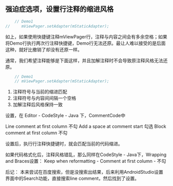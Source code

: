 ## 强迫症选项，设置行注释的缩进风格

```java
    // Demo1
//     mViewPager.setAdapter(mStaticAdapter);
```
如上，如果使用快捷键注释mViewPager行，注释与内容之间会有多余空格；如果将Demo行执行两次行注释快捷键，Demo行无法还原。最让人难以接受的是后面这种，就好比撤销了却没有还原一样。

通常，我们希望注释能够是下面这样，并且加解注释时不会导致原注释风格无法还原。

```java
    // Demo1
    // mViewPager.setAdapter(mStaticAdapter);
```
1. 注释符号与当前的缩进匹配
2. 注释符号与内容间间隔一个空格
3. 加解注释后风格保持一致

设置，在 Editor - CodeStyle - Java 下，CommentCode中

Line comment at first column 不勾
Add a space at comment start 勾选
Block comment at first column 不勾

设置后，执行行注释快捷键时，就会匹配当前的代码缩进。

如果代码格式化后，注释风格错乱，那么同样在CodeStyle - Java下，Wrapping and Braces设置：
Keep when reformatting - Comment at first column - 不勾

后记：
本来尝试在百度搜索，但是没搜索出结果，后来利用AndroidStudio设置界面中的Search功能，直接搜索line comment，然后找到了设置。
